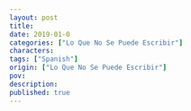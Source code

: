 ```yaml
---
layout: post
title: 
date: 2019-01-0
categories: ["Lo Que No Se Puede Escribir"]
characters: 
tags: ["Spanish"]
origin: ["Lo Que No Se Puede Escribir"]
pov: 
description: 
published: true
---
```

